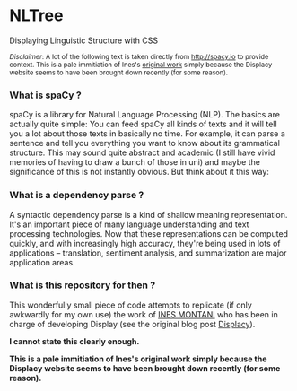 # NLTree
Displaying Linguistic Structure with CSS

<sub><i>Disclaimer</i>: A lot of the following text is taken directly from http://spacy.io to provide context. This is a pale immitiation of Ines's <a href="https://ines.io/blog/developing-displacy" target="_blank">original work</a> simply because the Displacy website seems to have been brought down recently (for some reason).</sub>

### What is spaCy ?
spaCy is a library for Natural Language Processing (NLP). The basics are actually quite simple: You can feed spaCy all kinds of texts and it will tell you a lot about those texts in basically no time. For example, it can parse a sentence and tell you everything you want to know about its grammatical structure. This may sound quite abstract and academic (I still have vivid memories of having to draw a bunch of those in uni) and maybe the significance of this is not instantly obvious. But think about it this way:

### What is a dependency parse ?
A syntactic dependency parse is a kind of shallow meaning representation. It's an important piece of many language understanding and text processing technologies. Now that these representations can be computed quickly, and with increasingly high accuracy, they're being used in lots of applications – translation, sentiment analysis, and summarization are major application areas.

### What is this repository for then ?
This wonderfully small piece of code attempts to replicate (if only awkwardly for my own use) the work of <a href="http://ines.io" target="_blank">INES MONTANI</a> who has been in charge of developing Display (see the original blog post <a href="https://ines.io/blog/developing-displacy" target="_blank">Displacy</a>).

<strong>I cannot state this clearly enough.</strong>

<strong>This is a pale immitiation of Ines's original work simply because the Displacy website seems to have been brought down recently (for some reason).</strong>
